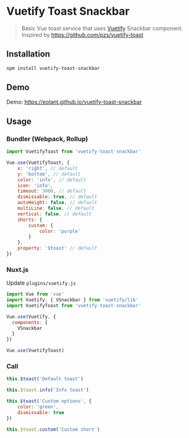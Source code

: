 # Vuetify Toast Snackbar

> Basic Vue toast service that uses [Vuetify](https://github.com/vuetifyjs/vuetify) Snackbar component.
> Inspired by https://github.com/pzs/vuetify-toast

## Installation

```bash
npm install vuetify-toast-snackbar
```

## Demo

Demo: https://eolant.github.io/vuetify-toast-snackbar

## Usage

### Bundler (Webpack, Rollup)

```js
import VuetifyToast from 'vuetify-toast-snackbar'

Vue.use(VuetifyToast, {
	x: 'right', // default
	y: 'bottom', // default
	color: 'info', // default
	icon: 'info',
	timeout: 3000, // default
	dismissable: true, // default
	autoHeight: false, // default
	multiLine: false, // default
	vertical: false, // default
	shorts: {
		custom: {
			color: 'purple'
		}
	},
	property: '$toast' // default
})
```

### Nuxt.js

Update `plugins/vuetify.js`

```js
import Vue from 'vue'
import Vuetify, { VSnackbar } from 'vuetify/lib'
import VuetifyToast from 'vuetify-toast-snackbar'

Vue.use(Vuetify, {
  components: {
    VSnackbar
  }
})

Vue.use(VuetifyToast)
```

### Call

```js
this.$toast('Default toast')

this.$toast.info('Info toast')

this.$toast('Custom options', {
	color: 'green',
	dismissable: true
})

this.$toast.custom('Custom short')
```